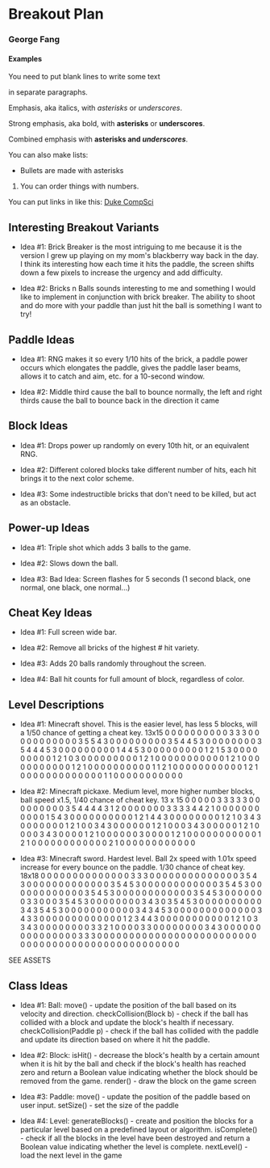 # Breakout Plan
### George Fang


#### Examples

You need to put blank lines to write some text

in separate paragraphs.


Emphasis, aka italics, with *asterisks* or _underscores_.

Strong emphasis, aka bold, with **asterisks** or __underscores__.

Combined emphasis with **asterisks and _underscores_**.


You can also make lists:
* Bullets are made with asterisks
1. You can order things with numbers.


You can put links in like this: [Duke CompSci](https://www.cs.duke.edu)



## Interesting Breakout Variants

 * Idea #1: Brick Breaker is the most intriguing to me because it is the version I grew up playing on my mom's 
blackberry way back in the day. I think its interesting how each time it hits the paddle, the screen shifts down a few
pixels to increase the urgency and add difficulty. 

 * Idea #2: Bricks n Balls sounds interesting to me and something I would like to implement in conjunction with
brick breaker. The ability to shoot and do more with your paddle than just hit the ball is something I want to try!


## Paddle Ideas

 * Idea #1: RNG makes it so every 1/10 hits of the brick, a paddle power occurs which elongates the paddle, gives
the paddle laser beams, allows it to catch and aim, etc. for a 10-second window.

 * Idea #2: Middle third cause the ball to bounce normally, the left and right thirds cause the ball to bounce back
in the direction it came


## Block Ideas

 * Idea #1: Drops power up randomly on every 10th hit, or an equivalent RNG.

 * Idea #2: Different colored blocks take different number of hits, each hit brings it to the next color scheme. 

 * Idea #3: Some indestructible bricks that don't need to be killed, but act as an obstacle.


## Power-up Ideas

 * Idea #1: Triple shot which adds 3 balls to the game.

 * Idea #2: Slows down the ball.

 * Idea #3: Bad Idea: Screen flashes for 5 seconds (1 second black, one normal, one black, one normal...)


## Cheat Key Ideas

 * Idea #1: Full screen wide bar.

 * Idea #2: Remove all bricks of the highest # hit variety.

 * Idea #3: Adds 20 balls randomly throughout the screen.

 * Idea #4: Ball hit counts for full amount of block, regardless of color.


## Level Descriptions

 * Idea #1: Minecraft shovel. This is the easier level, has less 5 blocks, will a 1/50 chance of getting a 
cheat key. 
13x15
0 0 0 0 0 0 0 0 0 0 3 3 3 0 0
0 0 0 0 0 0 0 0 0 3 5 5 4 3 0
0 0 0 0 0 0 0 0 3 5 4 4 5 3 0
0 0 0 0 0 0 0 3 5 4 4 4 5 3 0
0 0 0 0 0 0 0 0 1 4 4 5 3 0 0
0 0 0 0 0 0 0 1 2 1 5 3 0 0 0
0 0 0 0 0 0 1 2 1 0 3 0 0 0 0
0 0 0 0 0 1 2 1 0 0 0 0 0 0 0
0 0 0 0 1 2 1 0 0 0 0 0 0 0 0
0 0 0 1 2 1 0 0 0 0 0 0 0 0 0
0 1 1 2 1 0 0 0 0 0 0 0 0 0 0
0 1 2 1 0 0 0 0 0 0 0 0 0 0 0
0 0 1 1 0 0 0 0 0 0 0 0 0 0 0


 * Idea #2: Minecraft pickaxe. Medium level, more higher number blocks, ball speed x1.5, 1/40 chance of cheat key.
13 x 15
0 0 0 0 0 3 3 3 3 3 0 0 0 0 0
0 0 0 0 3 5 4 4 4 4 3 1 2 0 0
0 0 0 0 0 3 3 3 3 4 4 2 1 0 0 
0 0 0 0 0 0 0 0 0 1 5 4 3 0 0
0 0 0 0 0 0 0 0 1 2 1 4 4 3 0
0 0 0 0 0 0 0 1 2 1 0 3 4 3 0
0 0 0 0 0 0 1 2 1 0 0 3 4 3 0
0 0 0 0 0 1 2 1 0 0 0 3 4 3 0 
0 0 0 0 1 2 1 0 0 0 0 3 4 3 0
0 0 0 1 2 1 0 0 0 0 0 0 3 0 0 
0 0 1 2 1 0 0 0 0 0 0 0 0 0 0
0 1 2 1 0 0 0 0 0 0 0 0 0 0 0
0 2 1 0 0 0 0 0 0 0 0 0 0 0 0

 * Idea #3: Minecraft sword. Hardest level. Ball 2x speed with 1.01x speed increase for every bounce on the paddle.
1/30 chance of cheat key.
18x18
0 0 0 0 0 0 0 0 0 0 0 0 0 0 3 3 3 0
0 0 0 0 0 0 0 0 0 0 0 0 0 3 5 4 3 0
0 0 0 0 0 0 0 0 0 0 0 0 3 5 4 5 3 0
0 0 0 0 0 0 0 0 0 0 0 3 5 4 5 3 0 0
0 0 0 0 0 0 0 0 0 0 3 5 4 5 3 0 0 0
0 0 0 0 0 0 0 0 0 3 5 4 5 3 0 0 0 0
0 0 0 3 3 0 0 0 3 5 4 5 3 0 0 0 0 0
0 0 0 3 4 3 0 3 5 4 5 3 0 0 0 0 0 0
0 0 0 0 3 4 3 5 4 5 3 0 0 0 0 0 0 0
0 0 0 0 3 4 3 4 5 3 0 0 0 0 0 0 0 0
0 0 0 0 0 3 4 3 3 0 0 0 0 0 0 0 0 0
0 0 0 0 1 2 3 4 4 3 0 0 0 0 0 0 0 0
0 0 0 1 2 1 0 3 3 4 3 0 0 0 0 0 0 0
0 3 3 2 1 0 0 0 0 3 3 0 0 0 0 0 0 0
0 3 4 3 0 0 0 0 0 0 0 0 0 0 0 0 0 0
0 3 3 3 0 0 0 0 0 0 0 0 0 0 0 0 0 0
0 0 0 0 0 0 0 0 0 0 0 0 0 0 0 0 0 0
0 0 0 0 0 0 0 0 0 0 0 0 0 0 0 0 0 0

SEE ASSETS


## Class Ideas

 * Idea #1: Ball: move() - update the position of the ball based on its velocity and direction.
checkCollision(Block b) - check if the ball has collided with a block and update the block's health if necessary.
checkCollision(Paddle p) - check if the ball has collided with the paddle and update its direction based on where 
it hit the paddle.

 * Idea #2: Block: isHit() - decrease the block's health by a certain amount when it is hit by the ball
and check if the block's health has reached zero and return a Boolean value indicating whether the block 
should be removed from the game.
render() - draw the block on the game screen

 * Idea #3: Paddle: move() - update the position of the paddle based on user input.
setSize() - set the size of the paddle


 * Idea #4: Level:
generateBlocks() - create and position the blocks for a particular level based on a 
predefined layout or algorithm.
isComplete() - check if all the blocks in the level have been destroyed and return a Boolean value 
indicating whether the level is complete.
nextLevel() - load the next level in the game



